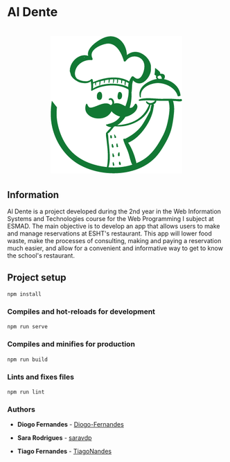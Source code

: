 # Al Dente

# <p align="center"><img src="https://raw.githubusercontent.com/TiagoNandes/RestaurantAPPlicacaoESHT/master/src/assets/alDente.png"></p>

## Information

Al Dente is a project developed during the 2nd year in the Web Information Systems and Technologies course for the Web Programming I subject at ESMAD. 
The main objective is to develop an app that allows users to make and manage reservations at ESHT's restaurant.
This app will lower food waste, make the processes of consulting, making and paying a reservation much easier, and allow for a convenient and informative way to get to know the school's restaurant.  

## Project setup
```
npm install
```

### Compiles and hot-reloads for development
```
npm run serve
```

### Compiles and minifies for production
```
npm run build
```

### Lints and fixes files
```
npm run lint
```

### Authors

* **Diogo Fernandes** - [Diogo-Fernandes](https://github.com/Diogo-Fernandes)

* **Sara Rodrigues** - [saravdp](https://github.com/saravdp)

* **Tiago Fernandes** - [TiagoNandes](https://github.com/TiagoNandes)

